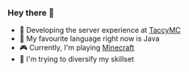 ### Hey there 👋

- 📝 Developing the server experience at [TaccyMC](https://github.com/TaccyMC)
- 📌 My favourite language right now is Java
- 🎮 Currently, I'm playing [Minecraft](https://minecraft.net)
- 🌱 I'm trying to diversify my skillset

